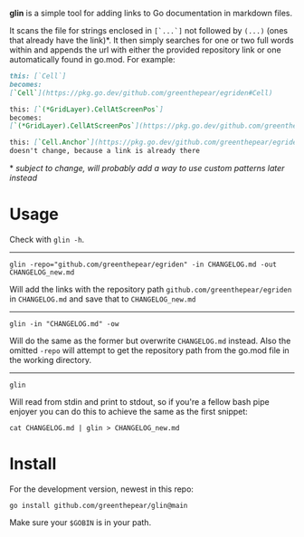 **glin** is a simple tool for adding links to Go documentation in markdown files.

It scans the file for strings enclosed in ``[`...`]`` not followed by `(...)` (ones that already have the link)*. It then simply searches for one or two full words within and appends the url with either the provided repository link or one automatically found in go.mod. For example:
```md
this: [`Cell`]
becomes:
[`Cell`](https://pkg.go.dev/github.com/greenthepear/egriden#Cell)

this: [`(*GridLayer).CellAtScreenPos`]
becomes:
[`(*GridLayer).CellAtScreenPos`](https://pkg.go.dev/github.com/greenthepear/egriden#GridLayer.CellAtScreenPos)

this: [`Cell.Anchor`](https://pkg.go.dev/github.com/greenthepear/egriden#Cell.Anchor)
doesn't change, because a link is already there
```

\* *subject to change, will probably add a way to use custom patterns later instead*

# Usage
Check with `glin -h`.

---
```
glin -repo="github.com/greenthepear/egriden" -in CHANGELOG.md -out CHANGELOG_new.md
```
Will add the links with the repository path `github.com/greenthepear/egriden` in `CHANGELOG.md` and save that to `CHANGELOG_new.md`

---
```
glin -in "CHANGELOG.md" -ow
```
Will do the same as the former but overwrite `CHANGELOG.md` instead. Also the omitted `-repo` will attempt to get the repository path from the go.mod file in the working directory.

---
```
glin
```
Will read from stdin and print to stdout, so if you're a fellow bash pipe enjoyer you can do this to achieve the same as the first snippet:
```
cat CHANGELOG.md | glin > CHANGELOG_new.md
```

# Install
For the development version, newest in this repo:

```
go install github.com/greenthepear/glin@main
```

Make sure your `$GOBIN` is in your path.